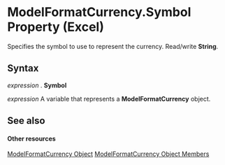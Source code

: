 
# ModelFormatCurrency.Symbol Property (Excel)

Specifies the symbol to use to represent the currency. Read/write  **String**.


## Syntax

 _expression_ . **Symbol**

 _expression_ A variable that represents a **ModelFormatCurrency** object.


## See also


#### Other resources


[ModelFormatCurrency Object](acb863b6-c188-5ed3-afe4-5e1ab6bb20bf.md)
[ModelFormatCurrency Object Members](8da9be23-5bd8-379a-4e78-399ff5b8da93.md)
